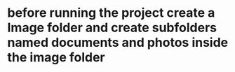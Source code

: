 # before running the project create a Image folder and create subfolders named  documents and photos inside the image folder
